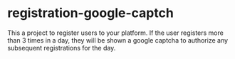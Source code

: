 # registration-google-captch
This a project to register users to your platform. If the user registers more than 3 times in a day, they will be shown a google captcha to authorize any subsequent registrations for the day.
